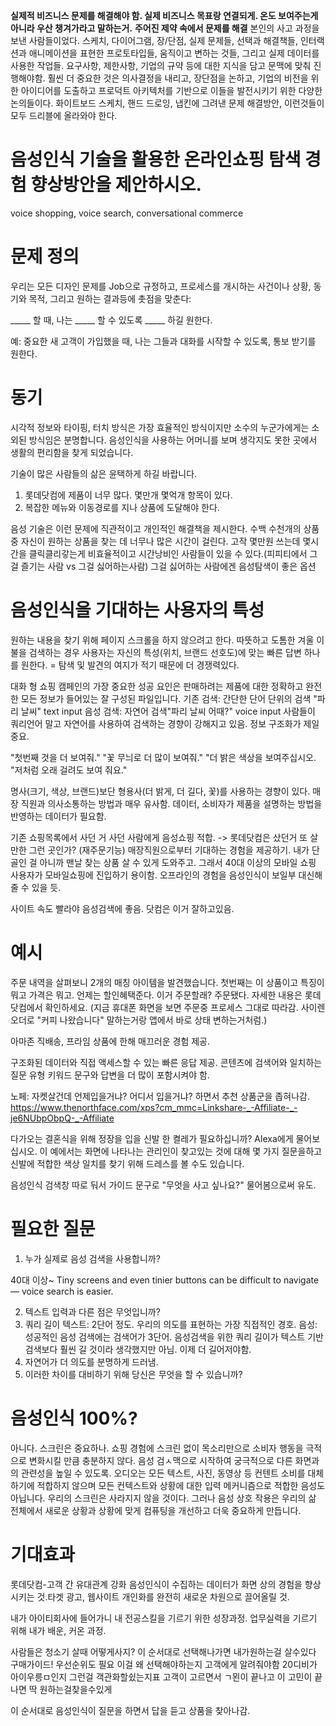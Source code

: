 **실제적 비즈니스 문제를 해결해야 함. 실제 비즈니스 목표랑 연결되게. 온도 보여주는게 아니라 우산 챙겨가라고 말하는거.**
**주어진 제약 속에서 문제를 해결**
본인의 사고 과정을 보낸 사람들이었다. 스케치, 다이어그램, 장/단점, 실제 문제들, 선택과 해결책들, 인터랙션과 애니메이션을 표현한 프로토타입들, 움직이고 변하는 것들, 그리고 실제 데이터를 사용한 작업들.
요구사항, 제한사항, 기업의 규약 등에 대한 지식을 담고 문맥에 맞춰 진행해야함.
훨씬 더 중요한 것은 의사결정을 내리고, 장단점을 논하고, 기업의 비전을 위한 아이디어를 도출하고 프로덕트 아키텍처를 기반으로 이들을 발전시키기 위한 다양한 논의들이다. 화이트보드 스케치, 핸드 드로잉, 냅킨에 그려낸 문제 해결방안, 이런것들이 모두 드리블에 올라와야 한다.

# 음성인식 기술을 활용한 온라인쇼핑 탐색 경험 향상방안을 제안하시오.

voice shopping, voice search, conversational commerce

# 문제 정의

우리는 모든 디자인 문제를 Job으로 규정하고, 프로세스를 개시하는 사건이나 상황, 동기와 목적, 그리고 원하는 결과등에 촛점을 맞춘다:

_____ 할 때, 나는 _____ 할 수 있도록 _____ 하길 원한다.

예: 중요한 새 고객이 가입했을 때, 나는 그들과 대화를 시작할 수 있도록, 통보 받기를 원한다.


# 동기
시각적 정보와 타이핑, 터치 방식은 가장 효율적인 방식이지만 소수의 누군가에게는 소외된 방식임은 분명합니다.
음성인식을 사용하는 어머니를 보며 생각지도 못한 곳에서 생활의 편리함을 찾게 되었습니다.

기술이 많은 사람들의 삶은 윤택하게 하길 바랍니다.

1. 롯데닷컴에 제품이 너무 많다. 몇만개 몇억개 항목이 있다.
2. 복잡한 메뉴와 이동경로를 지나 상품에 도달해야 한다.

음성 기술은 이런 문제에 직관적이고 개인적인 해결책을 제시한다.
수백 수천개의 상품 중 자신이 원하는 상품을 찾는 데 너무나 많은 시간이 걸린다. 고작 몇만원 쓰는데 몇시간을 클릭클리갛는게 비효율적이고 시간낭비인 사람들이 있을 수 있다.(피피티에서 그걸 즐기는 사람 vs 그걸 싫어하는사람)
그걸 싫어하는 사람에겐 음성탐색이 좋은 옵션

# 음성인식을 기대하는 사용자의 특성
원하는 내용을 찾기 위해 페이지 스크롤을 하지 않으려고 한다.
따뜻하고 도톰한 겨울 이불을 검색하는 경우 사용자는 자신의 특성(위치, 브랜드 선호도)에 맞는 빠른 답변 하나를 원한다. = 탐색 및 발견의 여지가 적기 때문에 더 경쟁력있다.

대화 형 쇼핑 캠페인의 가장 중요한 성공 요인은 판매하려는 제품에 대한 정확하고 완전한 모든 정보가 들어있는 잘 구성된 파일입니다.
기존 검색: 간단한 단어 단위의 검색 "파리 날씨" text input
음성 검색: 자연어 검색"파리 날씨 어때?" voice input
사람들이 쿼리언어 말고 자연어를 사용하여 검색하는 경향이 강해지고 있음.
정보 구조화가 제일 중요.

"첫번째 것을 더 보여줘."
"꽃 무늬로 더 많이 보여줘."
"더 밝은 색상을 보여주십시오.
"저처럼 오래 걸려도 보여 줘요."

명사(크기, 색상, 브랜드)보단 형용사(더 밝게, 더 길다, 꽃)를 사용하는 경향이 있다. 매장 직원과 의사소통하는 방법과 매우 유사함.
데이터, 소비자가 제품을 설명하는 방법을 반영하는 데이터가 필요함.

기존 쇼핑목록에서 사던 거 사던 사람에게 음성쇼핑 적합. -> 롯데닷컴은 샀던거 또 살만한 그런 곳인가? (재주문기능)
매장직원으로부터 기대하는 경험을 제공하기. 내가 단골인 걸 아니까 맨날 찾는 상품 살 수 있게 도와주고. 그래서 40대 이상의 모바일 쇼핑 사용자가 모바일쇼핑에 진입하기 용이함. 오프라인의 경험을 음성인식이 보일부 대신해줄 수 있을 듯.

사이트 속도 빨라야 음성검색에 좋음. 닷컴은 이거 잘하고있음.

# 예시
주문 내역을 살펴보니 2개의 매칭 아이템을 발견했습니다. 첫번째는 이 상품이고 특징이 뭐고 가격은 뭐고. 언제는 할인혜택준다. 이거 주문할래? 주문됐다. 자세한 내용은 롯데닷컴에서 확인하세요. (지금 휴대폰 화면을 보면 주문중 프로세스 그대로 따라감. 사이렌오더로 "커피 나왔습니다" 말하는거랑 앱에서 바로 상태 변하는거처럼.)

아마존 직배송, 프라임 상품에 한해 매끄러운 경험 제공.

구조화된 데이터와 직접 액세스할 수 있는 빠른 응답 제공. 콘텐츠에 검색어와 일치하는 질문 유형 키워드 문구와 답변을 더 많이 포함시켜야 함.

노페: 자켓살건데 언제입을거냐? 어디서 입을거냐? 하면서 추천 상품군을 좁혀나감.
https://www.thenorthface.com/xps?cm_mmc=Linkshare-_-Affiliate-_-je6NUbpObpQ-_-Affiliate

다가오는 결혼식을 위해 정장을 입을 신발 한 켤레가 필요하십니까? Alexa에게 물어보십시오. 이 예에서는 화면에 나타나는 관리인이 찾고있는 것에 대해 몇 가지 질문을하고 신발에 적합한 색상 일치를 찾기 위해 드레스를 볼 수도 있습니다.

음성인식 검색창 따로 둬서 가이드 문구로 "무엇을 사고 싶나요?" 물어봄으로써 유도.
# 필요한 질문

1. 누가 실제로 음성 검색을 사용합니까?

40대 이상~
Tiny screens and even tinier buttons can be difficult to navigate — voice search is easier.

2. 텍스트 입력과 다른 점은 무엇입니까?
  1. 쿼리 길이
  텍스트: 2단어 정도. 우리의 의도를 표현하는 가장 직접적인 경호.
  음성: 성공적인 음성 검색에는 검색어가 3단어.
  음성검색을 위한 쿼리 길이가 텍스트 기반 검색보다 훨씬 길 것이라 생각했지만 아님. 이제 더 길어저야함.
  2. 자연어가 더 의도를 분명하게 드러냄.
3. 이러한 차이를 대비하기 위해 당신은 무엇을 할 수 있습니까?

# 음성인식 100%?
아니다. 스크린은 중요하나. 쇼핑 경험에 스크린 없이 목소리만으로 소비자 행동을 극적으로 변화시킬 만큼 충분하지 않다. 음성 검ㅅ맥으로 시작하여 궁극적으로 다른 화면과의 관련성을 높일 수 있도록.
오디오는 모든 텍스트, 사진, 동영상 등 컨텐트 소비를 대체하기에 적합하지 않으며 모든 컨텍스트와 상황에 대한 입력 메커니즘으로 적합한 음성도 아닙니다. 우리의 스크린은 사라지지 않을 것이다. 그러나 음성 상호 작용은 우리의 삶 전체에서 새로운 상황과 상황에 맞게 컴퓨팅을 개선하고 더욱 중요하게 만듭니다.

# 기대효과
롯데닷컴-고객 간 유대관계 강화
음성인식이 수집하는 데이터가 화면 상의 경험을 향상시키는 것.타겟 광고, 웹사이트 개인화를 완전히 새로운 차원으로 끌어올릴 것.

내가 아이티회사에 들어가니 내 전공스킬을 기르기 위한 성장과정. 업무실력을 기르기 위해 내가 배운, 커온 과정.


사람들은 청소기 살때 어떻게사지?
이 순서대로 선택해나가면 내가원하는걸 살수있다
구매가이드! 우선순위도 필요
이걸 왜 선택해야하는지 고객에게 알려줘야함
20디비가 아이우릉ㅁ인지 그런걸 객관화할슀는지표
고객이 고르면서 ㄱ묀이 끝나고 이 고민이 끝나면 딱 원하는걸찾을수있게

이 순서대로 음성인식이 질문을 하면서 답을 듣고 상품을 찾아나감.
